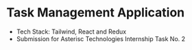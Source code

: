 # Task Management Application

- Tech Stack: Tailwind, React and Redux
- Submission for Asterisc Technologies Internship Task No. 2
